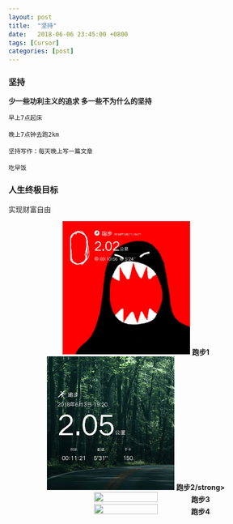 ```yaml
---
layout: post
title:  "坚持"
date:   2018-06-06 23:45:00 +0800
tags: [Cursor]
categories: [post]
---
```


### 坚持
**少一些功利主义的追求 多一些不为什么的坚持**

    早上7点起床
    
    晚上7点钟去跑2km
    
    坚持写作：每天晚上写一篇文章
    
    吃早饭
    

### 人生终极目标
实现财富自由



<center>
<img src="https://github.com/Codeniu/Codeniu.github.io/raw/master/images/run1.png" width=50%" height="50%">
    <strong>跑步1</strong>
</center>
   
   
<center>
<img src="https://github.com/Codeniu/Codeniu.github.io/raw/master/images/run2.png" width=50%" height="50%">
    <strong>跑步2/strong>
</center>
                                                                                                          
                                                                                                          
<center>
<img src="https://github.com/Codeniu/Codeniu.github.io/raw/master/images/run3png" width=50%" height="50%">
    <strong>跑步3</strong>
</center>
                                                                                                          
<center>
<img src="https://github.com/Codeniu/Codeniu.github.io/raw/master/images/run4png" width=50%" height="50%">
    <strong>跑步4</strong>
</center>
